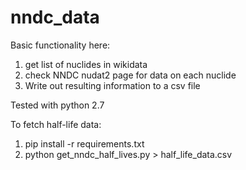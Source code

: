 # nndc_data

Basic functionality here:
1. get list of nuclides in wikidata
2. check NNDC nudat2 page for data on each nuclide
3. Write out resulting information to a csv file

Tested with python 2.7

To fetch half-life data:
1. pip install -r requirements.txt
2. python get_nndc_half_lives.py > half_life_data.csv
